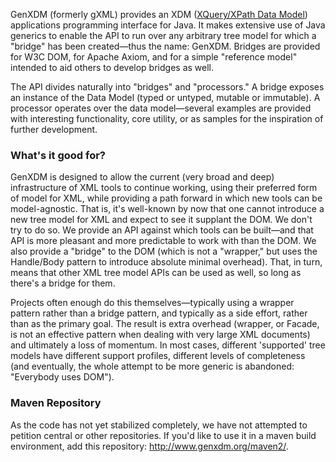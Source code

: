 <p>GenXDM (formerly gXML) provides an XDM (<a href='http://www.w3.org/TR/xpath-datamodel/'>XQuery/XPath Data Model</a>) applications programming interface for Java.  It makes extensive use of Java generics to enable the API to run over any arbitrary tree model for which a "bridge" has been created—thus the name: GenXDM. Bridges are provided for W3C DOM, for Apache Axiom, and for a simple "reference model" intended to aid others to develop bridges as well.</p>

<p>The API divides naturally into "bridges" and "processors."  A bridge exposes an instance of the Data Model (typed or untyped, mutable or immutable).  A processor operates over the data model—several examples are provided with interesting functionality, core utility, or as samples for the inspiration of further development.</p>

<h3>What's it good for?</h3>

<p>GenXDM is designed to allow the current (very broad and deep) infrastructure of XML tools to continue working, using their preferred form of model for XML, while providing a path forward in which new tools can be model-agnostic. That is, it's well-known by now that one cannot introduce a new tree model for XML and expect to see it supplant the DOM.  We don't try to do so.  We provide an API against which tools can be built—and that API is more pleasant and more predictable to work with than the DOM.  We also provide a "bridge" to the DOM (which is not a "wrapper," but uses the Handle/Body pattern to introduce absolute minimal overhead).  That, in turn, means that other XML tree model APIs can be used as well, so long as there's a bridge for them.</p>

<p>Projects often enough do this themselves—typically using a wrapper pattern rather than a bridge pattern, and typically as a side effort, rather than as the primary goal.  The result is extra overhead (wrapper, or Facade, is not an effective pattern when dealing with very large XML documents) and ultimately a loss of momentum.  In most cases, different 'supported' tree models have different support profiles, different levels of completeness (and eventually, the whole attempt to be more generic is abandoned: "Everybody uses DOM").</p>

<h3>Maven Repository</h3>

<p>As the code has not yet stabilized completely, we have not attempted to petition central or other repositories.  If you'd like to use it in a maven build environment, add this repository: <a href='http://www.genxdm.org/maven2/'><a href='http://www.genxdm.org/maven2/'>http://www.genxdm.org/maven2/</a></a>.</p>

<p><wiki:gadget url="http://google-code-feed-gadget.googlecode.com/svn/trunk/gadget.xml" up_feeds="http://genxdm.wordpress.com/atom.xml" width="500" height="400" border="0"/></p>